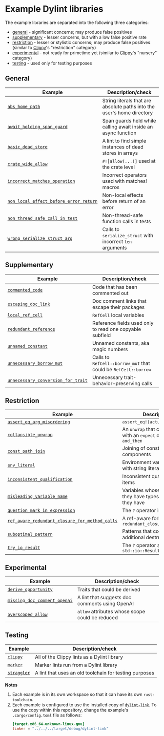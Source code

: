 # Example Dylint libraries

The example libraries are separated into the following three categories:

- [general] - significant concerns; may produce false positives
- [supplementary] - lesser concerns, but with a low false positive rate
- [restriction] - lesser or stylistic concerns; may produce false positives (similar to [Clippy]'s "restriction" category)
- [experimental] - not ready for primetime yet (similar to [Clippy]'s "nursery" category)
- [testing] - used only for testing purposes

## General

| Example                                                                                  | Description/check                                                      |
| ---------------------------------------------------------------------------------------- | ---------------------------------------------------------------------- |
| [`abs_home_path`](./general/abs_home_path)                                               | String literals that are absolute paths into the user's home directory |
| [`await_holding_span_guard`](./general/await_holding_span_guard)                         | Span guards held while calling await inside an async function          |
| [`basic_dead_store`](./general/basic_dead_store)                                         | A lint to find simple instances of dead stores in arrays               |
| [`crate_wide_allow`](./general/crate_wide_allow)                                         | `#![allow(...)]` used at the crate level                               |
| [`incorrect_matches_operation`](./general/incorrect_matches_operation)                   | Incorrect operators used with matches! macros                          |
| [`non_local_effect_before_error_return`](./general/non_local_effect_before_error_return) | Non-local effects before return of an error                            |
| [`non_thread_safe_call_in_test`](./general/non_thread_safe_call_in_test)                 | Non-thread-safe function calls in tests                                |
| [`wrong_serialize_struct_arg`](./general/wrong_serialize_struct_arg)                     | Calls to `serialize_struct` with incorrect `len` arguments             |

## Supplementary

| Example                                                                                | Description/check                                              |
| -------------------------------------------------------------------------------------- | -------------------------------------------------------------- |
| [`commented_code`](./supplementary/commented_code)                                     | Code that has been commented out                               |
| [`escaping_doc_link`](./supplementary/escaping_doc_link)                               | Doc comment links that escape their packages                   |
| [`local_ref_cell`](./supplementary/local_ref_cell)                                     | `RefCell` local variables                                      |
| [`redundant_reference`](./supplementary/redundant_reference)                           | Reference fields used only to read one copyable subfield       |
| [`unnamed_constant`](./supplementary/unnamed_constant)                                 | Unnamed constants, aka magic numbers                           |
| [`unnecessary_borrow_mut`](./supplementary/unnecessary_borrow_mut)                     | Calls to `RefCell::borrow_mut` that could be `RefCell::borrow` |
| [`unnecessary_conversion_for_trait`](./supplementary/unnecessary_conversion_for_trait) | Unnecessary trait-behavior-preserving calls                    |

## Restriction

| Example                                                                                                      | Description/check                                                                |
| ------------------------------------------------------------------------------------------------------------ | -------------------------------------------------------------------------------- |
| [`assert_eq_arg_misordering`](./restriction/assert_eq_arg_misordering)                                       | `assert_eq!(actual, expected)`                                                   |
| [`collapsible_unwrap`](./restriction/collapsible_unwrap)                                                     | An `unwrap` that could be combined with an `expect` or `unwrap` using `and_then` |
| [`const_path_join`](./restriction/const_path_join)                                                           | Joining of constant path components                                              |
| [`env_literal`](./restriction/env_literal)                                                                   | Environment variables referred to with string literals                           |
| [`inconsistent_qualification`](./restriction/inconsistent_qualification)                                     | Inconsistent qualification of module items                                       |
| [`misleading_variable_name`](./restriction/misleading_variable_name)                                         | Variables whose names suggest they have types other than the ones they have      |
| [`question_mark_in_expression`](./restriction/question_mark_in_expression)                                   | The `?` operator in expressions                                                  |
| [`ref_aware_redundant_closure_for_method_calls`](./restriction/ref_aware_redundant_closure_for_method_calls) | A ref-aware fork of `redundant_closure_for_method_calls`                         |
| [`suboptimal_pattern`](./restriction/suboptimal_pattern)                                                     | Patterns that could perform additional destructuring                             |
| [`try_io_result`](./restriction/try_io_result)                                                               | The `?` operator applied to `std::io::Result`                                    |

## Experimental

| Example                                                                   | Description/check                               |
| ------------------------------------------------------------------------- | ----------------------------------------------- |
| [`derive_opportunity`](./experimental/derive_opportunity)                 | Traits that could be derived                    |
| [`missing_doc_comment_openai`](./experimental/missing_doc_comment_openai) | A lint that suggests doc comments using OpenAI  |
| [`overscoped_allow`](./experimental/overscoped_allow)                     | `allow` attributes whose scope could be reduced |

## Testing

| Example                            | Description/check                                      |
| ---------------------------------- | ------------------------------------------------------ |
| [`clippy`](./testing/clippy)       | All of the Clippy lints as a Dylint library            |
| [`marker`](./testing/marker)       | Marker lints run from a Dylint library                 |
| [`straggler`](./testing/straggler) | A lint that uses an old toolchain for testing purposes |

**Notes**

1. Each example is in its own workspace so that it can have its own `rust-toolchain`.
2. Each example is configured to use the installed copy of [`dylint-link`](../dylint-link). To use the copy within this repository, change the example's `.cargo/config.toml` file as follows:
   ```toml
   [target.x86_64-unknown-linux-gnu]
   linker = "../../../target/debug/dylint-link"
   ```

[clippy]: https://github.com/rust-lang/rust-clippy#clippy
[experimental]: #experimental
[general]: #general
[restriction]: #restriction
[supplementary]: #supplementary
[testing]: #testing

